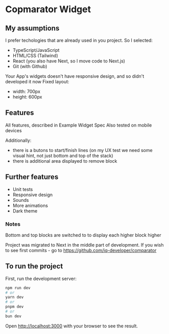 # Copmarator Widget

## My assumptions

I prefer techologies that are already used in you project.
So I selected:

- TypeScript/JavaScript
- HTML/CSS (Tailwind)
- React (you also have Next, so I move code to Next.js)
- Git (with Github)

Your App's widgets doesn't have responsive design, and so didn't developed it now
Fixed layout:

- width: 700px
- height: 600px

## Features

All features, described in Example Widget Spec
Also tested on mobile devices

Additionally:

- there is a butons to start/finish lines (on my UX test we need some visual hint, not just bottom and top of the stack)
- there is additional area displayed to remove block

## Further features

- Unit tests
- Responsive design
- Sounds
- More animations
- Dark theme

### Notes

Bottom and top blocks are switched to to display each higher block higher

Project was migrated to Next in the middle part of development.
If you wish to see first commits - go to https://github.com/iq-developer/comparator

## To run the project

First, run the development server:

```bash
npm run dev
# or
yarn dev
# or
pnpm dev
# or
bun dev
```

Open [http://localhost:3000](http://localhost:3000) with your browser to see the result.
